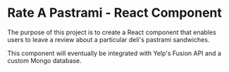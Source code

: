 # Rate A Pastrami - React Component
The purpose of this project is to create a React component that enables users to leave a review about a particular deli's pastrami sandwiches.

This component will eventually be integrated with Yelp's Fusion API and a custom Mongo database.
